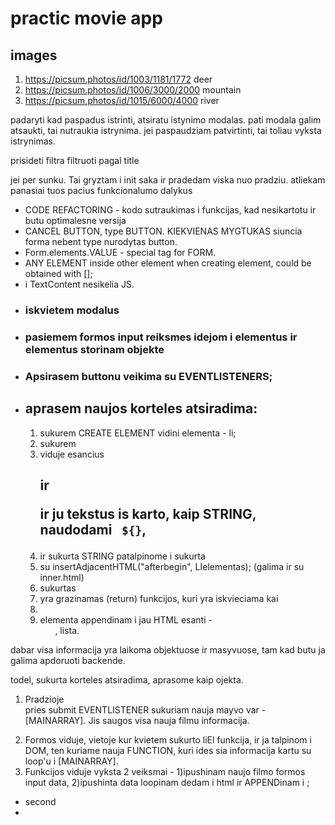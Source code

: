 # practic movie app

## images

1.  https://picsum.photos/id/1003/1181/1772 deer
2.  https://picsum.photos/id/1006/3000/2000 mountain
3.  https://picsum.photos/id/1015/6000/4000 river

padaryti kad paspadus istrinti, atsiratu istynimo modalas. pati modala galim atsaukti, tai nutraukia istrynima. jei paspaudziam patvirtinti, tai toliau vyksta istrynimas.

prisideti filtra filtruoti pagal title

jei per sunku. Tai gryztam i init saka ir pradedam viska nuo pradziu. atliekam panasiai tuos pacius funkcionalumo dalykus

- CODE REFACTORING - kodo sutraukimas i funkcijas, kad nesikartotu ir butu optimalesne versija
- CANCEL BUTTON, type BUTTON. KIEKVIENAS MYGTUKAS siuncia forma nebent type nurodytas button.
- Form.elements.VALUE - special tag for FORM.
- ANY ELEMENT inside other element when creating element, could be obtained with [];
- i TextContent nesikelia JS.

<!-- PIRMA DALIS  -->

- ### iskvietem modalus
- ### pasiemem formos input reiksmes idejom i elementus ir elementus storinam objekte
- ### Apsirasem buttonu veikima su EVENTLISTENERS;
- ## aprasem naujos korteles atsiradima:
  1. sukurem CREATE ELEMENT vidini elementa - li;
  2. sukurem <li> viduje esancius <div> <h2> ir <p> ir ju tekstus is karto, kaip STRING, naudodami ` ${}`,
  3. ir sukurta STRING patalpinome i sukurta <li> su insertAdjacentHTML("afterbegin", LIelementas); (galima ir su inner.html)
  4. sukurtas <li> yra grazinamas (return) funkcijos, kuri yra iskvieciama kai
  5. <li> elementa appendinam i jau HTML esanti - <ul>, lista.

<!-- ANTRA DALIS -->

dabar visa informacija yra laikoma objektuose ir masyvuose, tam kad butu ja galima apdoruoti backende.

todel, sukurta korteles atsiradima, aprasome kaip ojekta.

1. Pradzioje <FORM> pries submit EVENTLISTENER sukuriam nauja mayvo var - [MAINARRAY]. Jis saugos visa nauja filmu informacija.
2. Formos viduje, vietoje kur kvietem sukurto liEl funkcija, ir ja talpinom i DOM, ten kuriame nauja FUNCTION, kuri ides sia informacija kartu su <forEach> loop'u i [MAINARRAY].
3. Funkcijos viduje vyksta 2 veiksmai - 1)ipushinam naujo filmo formos input data, 2)ipushinta data loopinam dedam i html ir APPENDinam i <ull>;

- second
-
